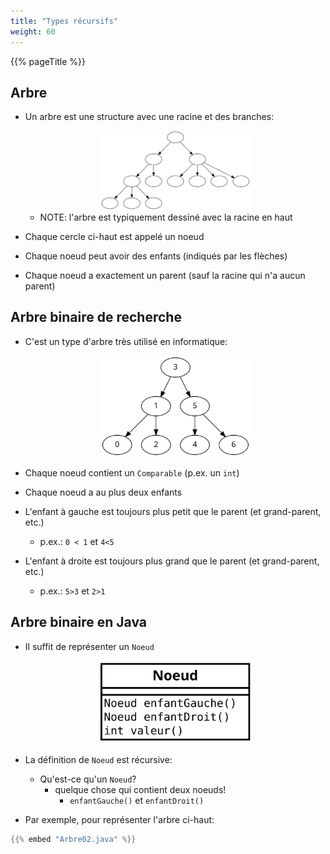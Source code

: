 ```yaml
---
title: "Types récursifs"
weight: 60
---
```


{{% pageTitle %}}


## Arbre 


* Un arbre est une structure avec une racine et des branches:

    <center>
        <img src="arbre01.svg" width="50%">
    </center>

    * NOTE: l'arbre est typiquement dessiné avec la racine en haut

* Chaque cercle ci-haut est appelé un noeud

* Chaque noeud peut avoir des enfants (indiqués par les flèches)
 
* Chaque noeud a exactement un parent (sauf la racine qui n'a aucun parent)

## Arbre binaire de recherche


* C'est un type d'arbre très utilisé en informatique:

    <center>
        <img src="arbre02.svg" width="50%">
    </center>

* Chaque noeud contient un `Comparable` (p.ex. un `int`)

* Chaque noeud a au plus deux enfants

* L'enfant à gauche est toujours plus petit que le parent (et grand-parent, etc.)
    * p.ex.: `0 < 1` et `4<5`

* L'enfant à droite est toujours plus grand que le parent (et grand-parent, etc.)
    * p.ex.: `5>3` et `2>1`

## Arbre binaire en Java


* Il suffit de représenter un `Noeud`

    <center>
        <img src="arbre.svg" width="50%">
    </center>

* La définition de `Noeud` est récursive:
    * Qu'est-ce qu'un `Noeud`?
        * quelque chose qui contient deux noeuds!
            * `enfantGauche()` et `enfantDroit()`

* Par exemple, pour représenter l'arbre ci-haut:

```java
{{% embed "Arbre02.java" %}}
```
